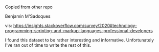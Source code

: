 Copied from other repo

Benjamin M'Sadoques

vis: https://insights.stackoverflow.com/survey/2020#technology-programming-scripting-and-markup-languages-professional-developers

I found this dataset to be rather interesting and informative. Unfortunately I've ran out of time to write the rest of this.

